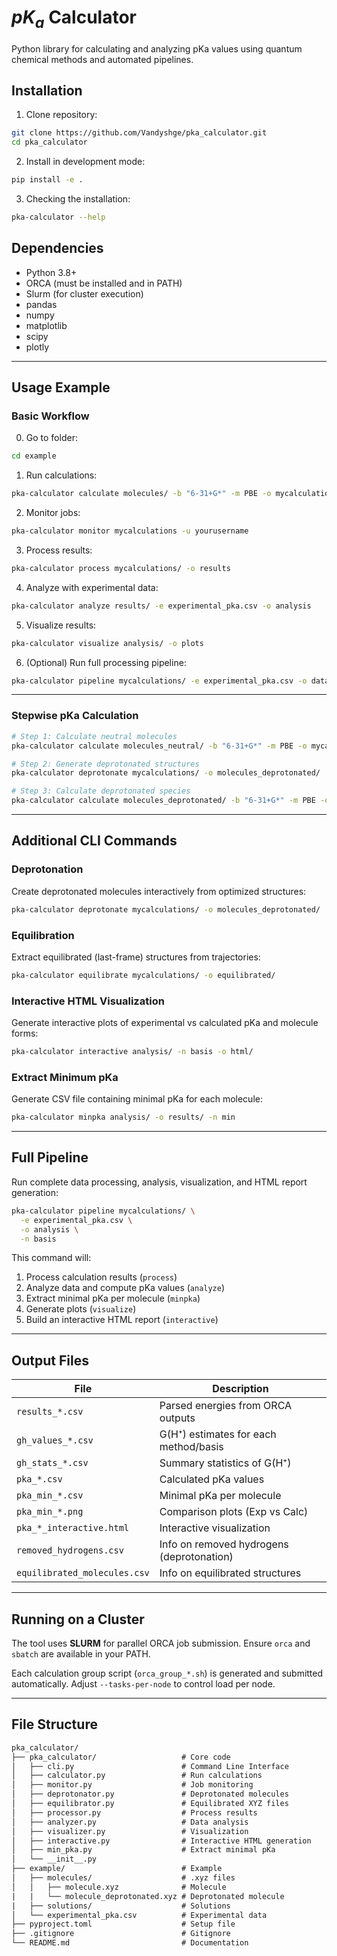 # $pK_a$ Calculator

Python library for calculating and analyzing pKa values using quantum chemical methods and automated pipelines.

## Installation

1. Clone repository:

```bash
git clone https://github.com/Vandyshge/pka_calculator.git
cd pka_calculator
```

2. Install in development mode:

```bash
pip install -e .
```

3. Checking the installation:

```bash
pka-calculator --help
```

## Dependencies

* Python 3.8+
* ORCA (must be installed and in PATH)
* Slurm (for cluster execution)
* pandas
* numpy
* matplotlib
* scipy
* plotly

---

## Usage Example

### Basic Workflow

0. Go to folder:

```bash
cd example
```

1. Run calculations:

```bash
pka-calculator calculate molecules/ -b "6-31+G*" -m PBE -o mycalculations
```

2. Monitor jobs:

```bash
pka-calculator monitor mycalculations -u yourusername
```

3. Process results:

```bash
pka-calculator process mycalculations/ -o results
```

4. Analyze with experimental data:

```bash
pka-calculator analyze results/ -e experimental_pka.csv -o analysis
```

5. Visualize results:

```bash
pka-calculator visualize analysis/ -o plots
```

6. (Optional) Run full processing pipeline:

```bash
pka-calculator pipeline mycalculations/ -e experimental_pka.csv -o data -n basis
```

---

### Stepwise pKa Calculation

```bash
# Step 1: Calculate neutral molecules
pka-calculator calculate molecules_neutral/ -b "6-31+G*" -m PBE -o mycalculations -f neutral

# Step 2: Generate deprotonated structures
pka-calculator deprotonate mycalculations/ -o molecules_deprotonated/

# Step 3: Calculate deprotonated species
pka-calculator calculate molecules_deprotonated/ -b "6-31+G*" -m PBE -o mycalculations -f deprotonated
```

---

## Additional CLI Commands

### Deprotonation

Create deprotonated molecules interactively from optimized structures:

```bash
pka-calculator deprotonate mycalculations/ -o molecules_deprotonated/
```

### Equilibration

Extract equilibrated (last-frame) structures from trajectories:

```bash
pka-calculator equilibrate mycalculations/ -o equilibrated/
```

### Interactive HTML Visualization

Generate interactive plots of experimental vs calculated pKa and molecule forms:

```bash
pka-calculator interactive analysis/ -n basis -o html/
```

### Extract Minimum pKa

Generate CSV file containing minimal pKa for each molecule:

```bash
pka-calculator minpka analysis/ -o results/ -n min
```

---

## Full Pipeline

Run complete data processing, analysis, visualization, and HTML report generation:

```bash
pka-calculator pipeline mycalculations/ \
  -e experimental_pka.csv \
  -o analysis \
  -n basis
```

This command will:

1. Process calculation results (`process`)
2. Analyze data and compute pKa values (`analyze`)
3. Extract minimal pKa per molecule (`minpka`)
4. Generate plots (`visualize`)
5. Build an interactive HTML report (`interactive`)

---

## Output Files

| File                         | Description                               |
| ---------------------------- | ----------------------------------------- |
| `results_*.csv`              | Parsed energies from ORCA outputs         |
| `gh_values_*.csv`            | G(H⁺) estimates for each method/basis     |
| `gh_stats_*.csv`             | Summary statistics of G(H⁺)               |
| `pka_*.csv`                  | Calculated pKa values                     |
| `pka_min_*.csv`              | Minimal pKa per molecule                  |
| `pka_min_*.png`              | Comparison plots (Exp vs Calc)            |
| `pka_*_interactive.html`     | Interactive visualization                 |
| `removed_hydrogens.csv`      | Info on removed hydrogens (deprotonation) |
| `equilibrated_molecules.csv` | Info on equilibrated structures           |

---

## Running on a Cluster

The tool uses **SLURM** for parallel ORCA job submission.
Ensure `orca` and `sbatch` are available in your PATH.

Each calculation group script (`orca_group_*.sh`) is generated and submitted automatically.
Adjust `--tasks-per-node` to control load per node.

---

## File Structure

```txt
pka_calculator/
├── pka_calculator/                   # Core code
│   ├── cli.py                        # Command Line Interface
│   ├── calculator.py                 # Run calculations
│   ├── monitor.py                    # Job monitoring
│   ├── deprotonator.py               # Deprotonated molecules
│   ├── equilibrator.py               # Equilibrated XYZ files
│   ├── processor.py                  # Process results
│   ├── analyzer.py                   # Data analysis  
│   ├── visualizer.py                 # Visualization
│   ├── interactive.py                # Interactive HTML generation
│   ├── min_pka.py                    # Extract minimal pKa
│   └── __init__.py      
├── example/                          # Example
│   ├── molecules/                    # .xyz files
│   │   ├── molecule.xyz              # Molecule
|   |   └── molecule_deprotonated.xyz # Deprotonated molecule
|   ├── solutions/                    # Solutions
│   └── experimental_pka.csv          # Experimental data
├── pyproject.toml                    # Setup file
├── .gitignore                        # Gitignore
└── README.md                         # Documentation
```
